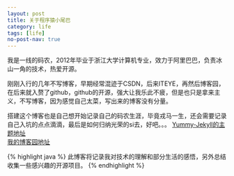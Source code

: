 ```yaml
---
layout: post
title: 关于程序猿小尾巴
category: life
tags: [life]
no-post-nav: true
---
```


   我是一线的码农，2012年毕业于浙江大学计算机专业，效力于阿里巴巴，负责冰山一角的技术，热爱开源。

   刚刚入行的几年不写博客，早期经常混迹于CSDN，后来ITEYE，再然后博客园，在后来就入赘了github，github的开源，强大让我乐此不疲，但是也只是拿来主义，不写博客，因为感觉自己太菜，写出来的博客没有分量。



 搭建这个博客也是自己想开始记录自己的码农生涯，毕竟戎马一生，还会需要记录自己入坑的点点滴滴，最后是如何归纳光荣的si去，好吧。。。
[Yummy-Jekyll的主题地址](https://github.com/DONGChuan/Yummy-Jekyll)<br /> 
[我的博客园地址](http://www.weiqingeng.com/)<br /> 


{% highlight java %}
此博客将记录我对技术的理解和部分生活的感悟，另外总结收集一些感兴趣的开源项目。
{% endhighlight %}
